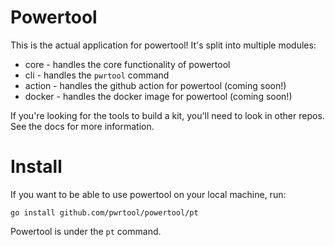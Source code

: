 # Powertool

This is the actual application for powertool! It's split into multiple modules:

- core - handles the core functionality of powertool
- cli - handles the `pwrtool` command
- action - handles the github action for powertool (coming soon!)
- docker - handles the docker image for powertool (coming soon!)

If you're looking for the tools to build a kit, you'll need to look in other repos. See the docs for more information.

# Install

If you want to be able to use powertool on your local machine, run:

```
go install github.com/pwrtool/powertool/pt
```

Powertool is under the `pt` command.
